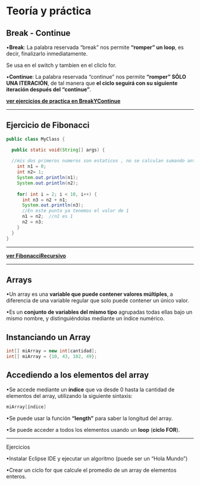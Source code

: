 # Teoría y práctica 

## Break - Continue

•**Break**: La palabra reservada “break” nos permite **“romper” un loop**, es decir, finalizarlo inmediatamente.

Se usa en el switch y tambien en el cliclo for.


•**Continue**: La palabra reservada “continue” nos permite **“romper” SÓLO UNA ITERACIÓN**, de tal manera que **el ciclo seguirá con su siguiente iteración después del “continue”**.


[**ver ejercicios de practica en BreakYContinue**](https://github.com/eugenia1984/diploUTNVM-PoloTIC-SiliconMisiones-Java/tree/main/utnvillamaria/fibonacciRecursivo/BreakYContinue)


---

## Ejercicio de Fibonacci


```JAVA
public class MyClass {

  public static void(String[] args) {
  
  //mis dos primeros numeros son estaticos , no se calculan sumando anteriores
    int n1 = 0;
    int n2= 1;
    System.out.println(n1);
    System.out.println(n2);
    
    for( int i = 2; i < 10, i++) {
      int n3 = n2 + n1;
      System.out.println(n3);
      //En este punto ya tenemos el valor de 1
      n1 = n2;  //n1 es 1
      n2 = n3;
    }
  }
}

```

---


[**ver FibonacciRecursivo**](https://github.com/eugenia1984/diploUTNVM-PoloTIC-SiliconMisiones-Java/blob/main/utnvillamaria/fibonacciRecursivo/FibonacciRecursivo.java)

---

## Arrays

•Un array es una **variable que puede contener valores múltiples**, a diferencia de una variable regular que solo puede contener un único valor. 

•Es un **conjunto de variables del mismo tipo** agrupadas todas ellas bajo un mismo nombre, y distinguiéndolas mediante un índice numérico.


## Instanciando un Array

```JAVA
int[] miArray = new int[cantidad];
int[] miArray = {10, 43, 102, 49};
```

## Accediendo a los elementos del array

•Se accede mediante un **índice** que va desde 0 hasta la cantidad de elementos del array, utilizando la siguiente sintaxis: 

```JAVA
miArray[índice]
```

•Se puede usar la función **“length”** para saber la longitud del array.

•Se puede acceder a todos los elementos usando un **loop** (**ciclo FOR**).

---


Ejercicios

•Instalar Eclipse IDE y ejecutar un algoritmo (puede ser un “Hola Mundo”)

•Crear un ciclo for que calcule el promedio de un array de elementos enteros.

